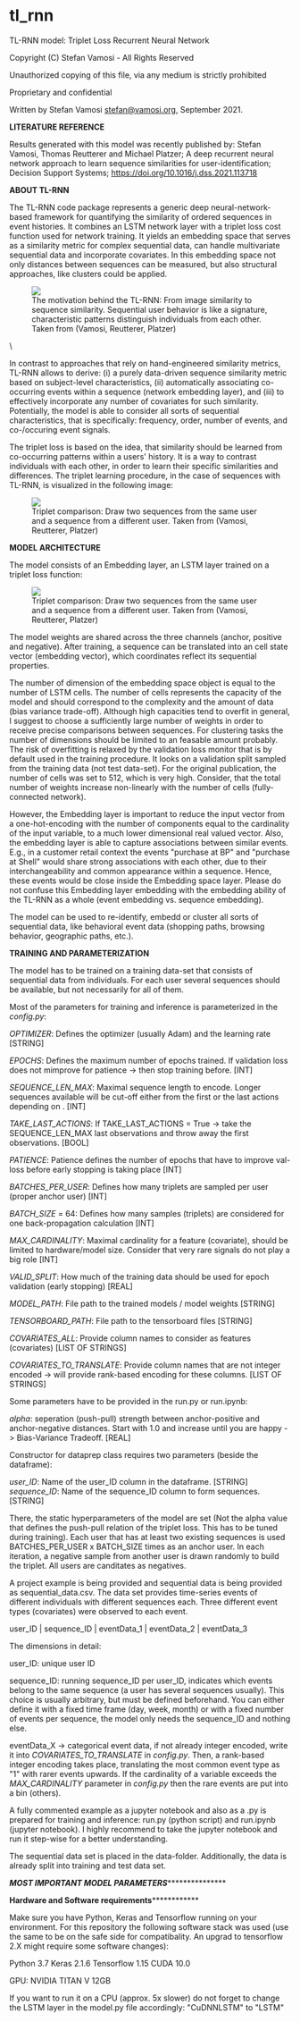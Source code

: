 # tl_rnn

TL-RNN model: Triplet Loss Recurrent Neural Network

Copyright (C) Stefan Vamosi - All Rights Reserved

Unauthorized copying of this file, via any medium is strictly prohibited

Proprietary and confidential

Written by Stefan Vamosi <stefan@vamosi.org>, September 2021.

**LITERATURE REFERENCE**

Results generated with this model was recently published by: Stefan Vamosi, Thomas Reutterer and Michael Platzer; A deep recurrent neural network approach to learn sequence similarities for user-identification; Decision Support Systems; https://doi.org/10.1016/j.dss.2021.113718


**ABOUT TL-RNN**

The TL-RNN code package represents a generic deep neural-network-based framework for quantifying the similarity of ordered sequences in event histories. It combines an LSTM network layer with a triplet loss cost function used for network training. It yields an embedding space that serves as a similarity metric for complex sequential data, can handle multivariate sequential data and incorporate covariates. In this embedding space not only distances between sequences can be measured, but also structural approaches, like clusters could be applied.

<figure><img src="images/running_example_seqs.png"><figcaption>The motivation behind the TL-RNN: From image similarity to sequence similarity. Sequential user behavior is like a signature, characteristic patterns distinguish individuals from each other. Taken from (Vamosi, Reutterer, Platzer)</figcaption></figure>\


In contrast to approaches that rely on hand-engineered similarity metrics, TL-RNN allows to derive: (i) a purely data-driven sequence similarity metric based on subject-level characteristics, (ii) automatically associating co-occurring events within a sequence (network embedding layer), and (iii) to effectively incorporate any number of covariates for such similarity. Potentially, the model is able to consider all sorts of sequential characteristics, that is specifically: frequency, order, number of events, and co-/occuring event signals.

The triplet loss is based on the idea, that similarity should be learned from co-occurring patterns within a users' history. It is a way to contrast individuals with each other, in order to learn their specific similarities and differences. The triplet learning procedure, in the case of sequences with TL-RNN, is visualized in the following image: 

<figure><img src="images/Sample_Draw_runningexample.png"><figcaption>Triplet comparison: Draw two sequences from the same user and a sequence from a different user. Taken from (Vamosi, Reutterer, Platzer)</figcaption></figure>


**MODEL ARCHITECTURE**

The model consists of an Embedding layer, an LSTM layer trained on a triplet loss function:

<figure><img src="images/Model_Structure.png"><figcaption>Triplet comparison: Draw two sequences from the same user and a sequence from a different user. Taken from (Vamosi, Reutterer, Platzer)</figcaption></figure>


The model weights are shared across the three channels (anchor, positive and negative). After training, a sequence can be translated into an cell state vector (embedding vector), which coordinates reflect its sequential properties.

The number of dimension of the embedding space object is equal to the number of LSTM cells. The number of cells represents the capacity of the model and should correspond to the complexity and the amount of data (bias variance trade-off). Although high capacities tend to overfit in general, I suggest to choose a sufficiently large number of weights in order to receive precise comparisons between sequences. For clustering tasks the number of dimensions should be limited to an feasable amount probably. The risk of overfitting is relaxed by the validation loss monitor that is by default used in the training procedure. It looks on a validation split sampled from the training data (not test data-set). For the original publication, the number of cells was set to 512, which is very high. Consider, that the total number of weights increase non-linearly with the number of cells (fully-connected network).

However, the Embedding layer is important to reduce the input vector from a one-hot-encoding with the number of components equal to the cardinality of the input variable, to a much lower dimensional real valued vector. Also, the embedding layer is able to capture associations between similar events. E.g., in a customer retail context the events "purchase at BP" and "purchase at Shell" would share strong associations with each other, due to their interchangeability and common appearance within a sequence. Hence, these events would be close inside the Embedding space layer. Please do not confuse this Embedding layer embedding with the embedding ability of the TL-RNN as a whole (event embedding vs. sequence embedding).


The model can be used to re-identify, embedd or cluster all sorts of sequential data, like behavioral event data (shopping paths, browsing behavior, geographic paths, etc.).


**TRAINING AND PARAMETERIZATION**

The model has to be trained on a training data-set that consists of sequential data from individuals. For each user several sequences should be available, but not necessarily for all of them. 

Most of the parameters for training and inference is parameterized in the *config.py*:

*OPTIMIZER*: Defines the optimizer (usually Adam) and the learning rate [STRING]

*EPOCHS*: Defines the maximum number of epochs trained. If validation loss does not mimprove for patience -> then stop training before. [INT]

*SEQUENCE_LEN_MAX*: Maximal sequence length to encode. Longer sequences available will be cut-off either from the first or the last actions depending on . [INT]

*TAKE_LAST_ACTIONS*: If TAKE_LAST_ACTIONS = True -> take the SEQUENCE_LEN_MAX last observations and throw away the first observations. [BOOL]

*PATIENCE*: Patience defines the number of epochs that have to improve val-loss before early stopping is taking place [INT] 

*BATCHES_PER_USER*: Defines how many triplets are sampled per user (proper anchor user) [INT]

*BATCH_SIZE* = 64: Defines how many samples (triplets) are considered for one back-propagation calculation [INT]

*MAX_CARDINALITY*: Maximal cardinality for a feature (covariate), should be limited to hardware/model size. Consider that very rare signals do not play a big role [INT]

*VALID_SPLIT*: How much of the training data should be used for epoch validation (early stopping) [REAL]

*MODEL_PATH*: File path to the trained models / model weights [STRING]

*TENSORBOARD_PATH*: File path to the tensorboard files [STRING]

*COVARIATES_ALL*: Provide column names to consider as features (covariates) [LIST OF STRINGS]

*COVARIATES_TO_TRANSLATE*: Provide column names that are not integer encoded -> will provide rank-based encoding for these columns. [LIST OF STRINGS]

Some parameters have to be provided in the run.py or run.ipynb:

*alpha*: seperation (push-pull) strength between anchor-positive and anchor-negative distances. Start with 1.0 and increase until you are happy -> Bias-Variance Tradeoff. [REAL]

Constructor for dataprep class requires two parameters (beside the dataframe):

*user_ID*: Name of the user_ID column in the dataframe. [STRING]
*sequence_ID*: Name of the sequence_ID column to form sequences. [STRING]

There, the static hyperparameters of the model are set (Not the alpha value that defines the push-pull relation of the triplet loss. This has to be tuned during training). Each user that has at least two existing sequences is used BATCHES_PER_USER x BATCH_SIZE times as an anchor user. In each iteration, a negative sample from another user is drawn randomly to build the triplet. All users are canditates as negatives.



A project example is being provided and sequential data is being provided as sequential_data.csv. The data set provides time-series events of different individuals with different sequences each. Three different event types (covariates) were observed to each event.


user_ID | sequence_ID | eventData_1 | eventData_2 | eventData_3

The dimensions in detail:

user_ID: unique user ID

sequence_ID: running sequence_ID per user_ID, indicates which events belong to the same sequence (a user has several sequences
usually). This choice is usually arbitrary, but must be defined beforehand. You can either define it with a fixed time frame (day, week, month) or with a fixed number of events per sequence, the model only needs the sequence_ID and nothing else.

eventData_X -> categorical event data, if not already integer encoded, write it into *COVARIATES_TO_TRANSLATE* in *config.py*. Then, a rank-based integer encoding takes place, translating the most common event type as "1" with rarer events upwards. If the cardinality of a variable exceeds the *MAX_CARDINALITY* parameter in *config.py* then the rare events are put into a bin (others).

A fully commented example as a jupyter notebook and also as a .py is prepared for training and inference: run.py (python script) and run.ipynb (jupyter notebook). I highly recommend to take the jupyter notebook and run it step-wise for a better understanding.

The sequential data set is placed in the data-folder. Additionally, the data is already split into training and test data set. 

*******************************************************MOST IMPORTANT MODEL PARAMETERS**********************************************************************





******************************************************Hardware and Software requirements******************************************************************

Make sure you have Python, Keras and Tensorflow running on your environment. For this repository the following software stack was used (use the same to be on the safe side for compatibality. An upgrad to tensorflow 2.X might require some software changes):

Python 3.7 
Keras 2.1.6
Tensorflow 1.15
CUDA 10.0

GPU: NVIDIA TITAN V 12GB

If you want to run it on a CPU (approx. 5x slower) do not forget to change the LSTM layer in the model.py file accordingly: "CuDNNLSTM" to "LSTM"


